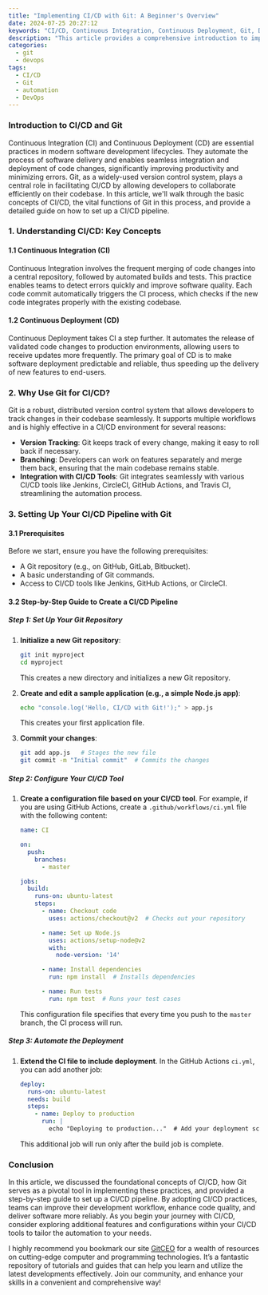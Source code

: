 ```yaml
---
title: "Implementing CI/CD with Git: A Beginner's Overview"
date: 2024-07-25 20:27:12
keywords: "CI/CD, Continuous Integration, Continuous Deployment, Git, DevOps, Software Development Lifecycle"
description: "This article provides a comprehensive introduction to implementing Continuous Integration and Continuous Deployment (CI/CD) using Git. It explains the basic concepts behind CI/CD, how Git plays a vital role, and step-by-step guidance for beginners. By the end, readers will understand how to set up their CI/CD pipeline, the tools required, and best practices in DevOps. This tutorial covers essential techniques and operations, ensuring a thorough understanding of the implementation of CI/CD in software development environments."
categories:
  - git
  - devops
tags:
  - CI/CD
  - Git
  - automation
  - DevOps
---
```


### Introduction to CI/CD and Git

Continuous Integration (CI) and Continuous Deployment (CD) are essential practices in modern software development lifecycles. They automate the process of software delivery and enables seamless integration and deployment of code changes, significantly improving productivity and minimizing errors. Git, as a widely-used version control system, plays a central role in facilitating CI/CD by allowing developers to collaborate efficiently on their codebase. In this article, we'll walk through the basic concepts of CI/CD, the vital functions of Git in this process, and provide a detailed guide on how to set up a CI/CD pipeline.

<!-- more -->

### 1. Understanding CI/CD: Key Concepts

#### 1.1 Continuous Integration (CI)

Continuous Integration involves the frequent merging of code changes into a central repository, followed by automated builds and tests. This practice enables teams to detect errors quickly and improve software quality. Each code commit automatically triggers the CI process, which checks if the new code integrates properly with the existing codebase.

#### 1.2 Continuous Deployment (CD)

Continuous Deployment takes CI a step further. It automates the release of validated code changes to production environments, allowing users to receive updates more frequently. The primary goal of CD is to make software deployment predictable and reliable, thus speeding up the delivery of new features to end-users.

### 2. Why Use Git for CI/CD?

Git is a robust, distributed version control system that allows developers to track changes in their codebase seamlessly. It supports multiple workflows and is highly effective in a CI/CD environment for several reasons:

- **Version Tracking**: Git keeps track of every change, making it easy to roll back if necessary.
- **Branching**: Developers can work on features separately and merge them back, ensuring that the main codebase remains stable.
- **Integration with CI/CD Tools**: Git integrates seamlessly with various CI/CD tools like Jenkins, CircleCI, GitHub Actions, and Travis CI, streamlining the automation process.

### 3. Setting Up Your CI/CD Pipeline with Git

#### 3.1 Prerequisites

Before we start, ensure you have the following prerequisites:

- A Git repository (e.g., on GitHub, GitLab, Bitbucket).
- A basic understanding of Git commands.
- Access to CI/CD tools like Jenkins, GitHub Actions, or CircleCI.

#### 3.2 Step-by-Step Guide to Create a CI/CD Pipeline

##### Step 1: Set Up Your Git Repository

1. **Initialize a new Git repository**:
   ```bash
   git init myproject
   cd myproject
   ```
   This creates a new directory and initializes a new Git repository.

2. **Create and edit a sample application (e.g., a simple Node.js app)**:
   ```bash
   echo "console.log('Hello, CI/CD with Git!');" > app.js
   ```
   This creates your first application file.

3. **Commit your changes**:
   ```bash
   git add app.js   # Stages the new file
   git commit -m "Initial commit"  # Commits the changes
   ```

##### Step 2: Configure Your CI/CD Tool

1. **Create a configuration file based on your CI/CD tool**. For example, if you are using GitHub Actions, create a `.github/workflows/ci.yml` file with the following content:
   ```yaml
   name: CI

   on:
     push:
       branches:
         - master

   jobs:
     build:
       runs-on: ubuntu-latest
       steps:
         - name: Checkout code
           uses: actions/checkout@v2  # Checks out your repository

         - name: Set up Node.js
           uses: actions/setup-node@v2
           with:
             node-version: '14'

         - name: Install dependencies
           run: npm install  # Installs dependencies

         - name: Run tests
           run: npm test  # Runs your test cases
   ```
   This configuration file specifies that every time you push to the `master` branch, the CI process will run.

##### Step 3: Automate the Deployment

1. **Extend the CI file to include deployment**. In the GitHub Actions `ci.yml`, you can add another job:
   ```yaml
   deploy:
     runs-on: ubuntu-latest
     needs: build
     steps:
       - name: Deploy to production
         run: |
           echo "Deploying to production..."  # Add your deployment script here
   ```
   This additional job will run only after the build job is complete.

### Conclusion

In this article, we discussed the foundational concepts of CI/CD, how Git serves as a pivotal tool in implementing these practices, and provided a step-by-step guide to set up a CI/CD pipeline. By adopting CI/CD practices, teams can improve their development workflow, enhance code quality, and deliver software more reliably. As you begin your journey with CI/CD, consider exploring additional features and configurations within your CI/CD tools to tailor the automation to your needs.

I highly recommend you bookmark our site [GitCEO](https://gitceo.com) for a wealth of resources on cutting-edge computer and programming technologies. It’s a fantastic repository of tutorials and guides that can help you learn and utilize the latest developments effectively. Join our community, and enhance your skills in a convenient and comprehensive way!